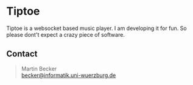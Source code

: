# Tiptoe

Tiptoe is a websocket based music player.
I am developing it for fun.
So please dont't expect a crazy piece of software.

## Contact
> Martin Becker  
> becker@informatik.uni-wuerzburg.de 
